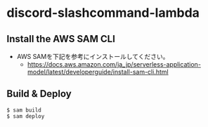 # discord-slashcommand-lambda

## Install the AWS SAM CLI
- AWS SAMを下記を参考にインストールしてください。
  - https://docs.aws.amazon.com/ja_jp/serverless-application-model/latest/developerguide/install-sam-cli.html

## Build & Deploy

```
$ sam build
$ sam deploy
```